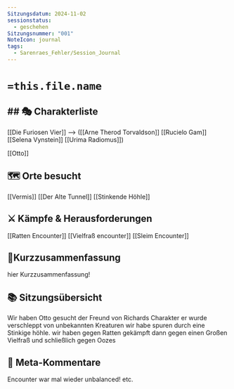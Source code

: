 ```yaml
---
Sitzungsdatum: 2024-11-02
sessionstatus:
  - geschehen
Sitzungsnummer: "001"
NoteIcon: journal
tags:
  - Sarenraes_Fehler/Session_Journal
---
```

# `=this.file.name`
## ## 🎭 Charakterliste 
[[Die Furiosen Vier]] -->
([[Arne Therod Torvaldson]] [[Rucielo Gam]] [[Selena Vynstein]] [[Urima Radiomus]])

[[Otto]]
## 🗺️ Orte besucht
[[Vermis]]
[[Der Alte Tunnel]]
[[Stinkende Höhle]]

## ⚔️ Kämpfe & Herausforderungen
[[Ratten Encounter]]
[[Vielfraß encounter]]
[[Sleim Encounter]]

## 📜Kurzzusammenfassung
hier Kurzzusammenfassung!

## 📚 Sitzungsübersicht
Wir haben Otto gesucht der Freund von Richards Charakter er wurde verschleppt von unbekannten Kreaturen wir habe spuren durch eine Stinkige höhle. wir haben gegen Ratten gekämpft dann gegen einen Großen Vielfraß und schließlich gegen Oozes

## 🎲 Meta-Kommentare
Encounter war mal wieder unbalanced! etc.



